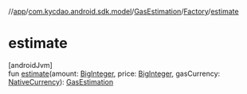 //[app](../../../../index.md)/[com.kycdao.android.sdk.model](../../index.md)/[GasEstimation](../index.md)/[Factory](index.md)/[estimate](estimate.md)

# estimate

[androidJvm]\
fun [estimate](estimate.md)(amount: [BigInteger](https://developer.android.com/reference/kotlin/java/math/BigInteger.html), price: [BigInteger](https://developer.android.com/reference/kotlin/java/math/BigInteger.html), gasCurrency: [NativeCurrency](../../-native-currency/index.md)): [GasEstimation](../index.md)
